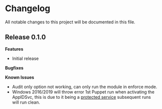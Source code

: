 # Changelog

All notable changes to this project will be documented in this file.

## Release 0.1.0

**Features**

- Initial release

**Bugfixes**

**Known Issues**

- Audit only option not working, can only run the module in enforce mode.
- Windows 2016/2019 will throw error 1st Puppet run when activating the AppIDSvc, this is due to it being a [protected service][1] subsequent runs will run clean.


[1]: https://docs.microsoft.com/en-us/windows/win32/services/protecting-anti-malware-services-
